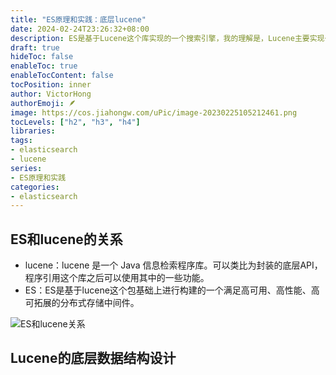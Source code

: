 ```yaml
---
title: "ES原理和实践：底层lucene"
date: 2024-02-24T23:26:32+08:00
description: ES是基于Lucene这个库实现的一个搜索引擎，我的理解是，Lucene主要实现一些底层结构设计和查询、写入的极致优化；而ES是对Lucene进行封装使用，实现分布式、高可用、高可拓展等特性。
draft: true
hideToc: false
enableToc: true
enableTocContent: false
tocPosition: inner
author: VictorHong
authorEmoji: 🪶
image: https://cos.jiahongw.com/uPic/image-20230225105212461.png
tocLevels: ["h2", "h3", "h4"]
libraries:
tags:
- elasticsearch
- lucene
series:
- ES原理和实践
categories:
- elasticsearch
---
```




## ES和lucene的关系

- lucene：lucene 是一个 Java 信息检索程序库。可以类比为封装的底层API，程序引用这个库之后可以使用其中的一些功能。
- ES：ES是基于lucene这个包基础上进行构建的一个满足高可用、高性能、高可拓展的分布式存储中间件。

![ES和lucene关系](https://cos.jiahongw.com/uPic/POa8qK.png)


## Lucene的底层数据结构设计


